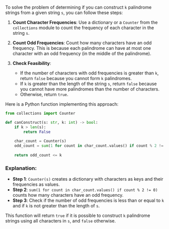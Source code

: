 To solve the problem of determining if you can construct `k` palindrome strings from a given string `s`, you can follow these steps:

1. **Count Character Frequencies**: Use a dictionary or a `Counter` from the `collections` module to count the frequency of each character in the string `s`.

2. **Count Odd Frequencies**: Count how many characters have an odd frequency. This is because each palindrome can have at most one character with an odd frequency (in the middle of the palindrome).

3. **Check Feasibility**:
   - If the number of characters with odd frequencies is greater than `k`, return `false` because you cannot form `k` palindromes.
   - If `k` is greater than the length of the string `s`, return `false` because you cannot have more palindromes than the number of characters.
   - Otherwise, return `true`.

Here is a Python function implementing this approach:

```python
from collections import Counter

def canConstruct(s: str, k: int) -> bool:
    if k > len(s):
        return False
    
    char_count = Counter(s)
    odd_count = sum(1 for count in char_count.values() if count % 2 != 0)
    
    return odd_count <= k
```

### Explanation:
- **Step 1**: `Counter(s)` creates a dictionary with characters as keys and their frequencies as values.
- **Step 2**: `sum(1 for count in char_count.values() if count % 2 != 0)` counts how many characters have an odd frequency.
- **Step 3**: Check if the number of odd frequencies is less than or equal to `k` and if `k` is not greater than the length of `s`.

This function will return `true` if it is possible to construct `k` palindrome strings using all characters in `s`, and `false` otherwise.


